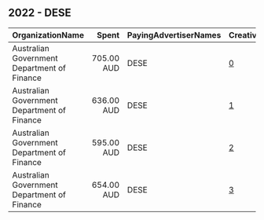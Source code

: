 ## 2022 - DESE 
|OrganizationName|Spent|PayingAdvertiserNames|CreativeUrls|Impressions|Genders|AgeBrackets|CountryCodes|BillingAddresses|CandidateBallotInformation|
|:---|---:|:---|:---|---:|:---|:---|:---|:---|:---|
|Australian Government Department of Finance|705.00 AUD|DESE|[0](https://www.snap.com/political-ads/asset/dfaa037d357406409e2bfa596a3006dd69ec2aa79349d3346a82ca09838e7573?mediaType=mp4)|45,795||18-24|australia|"100 Chalmers Street,Surry Hills,2010,AU"||
|Australian Government Department of Finance|636.00 AUD|DESE|[1](https://www.snap.com/political-ads/asset/dfaa037d357406409e2bfa596a3006dd69ec2aa79349d3346a82ca09838e7573?mediaType=mp4)|52,350||18-24|australia|"100 Chalmers Street,Surry Hills,2010,AU"||
|Australian Government Department of Finance|595.00 AUD|DESE|[2](https://www.snap.com/political-ads/asset/dfaa037d357406409e2bfa596a3006dd69ec2aa79349d3346a82ca09838e7573?mediaType=mp4)|108,374||15-17|australia|"100 Chalmers Street,Surry Hills,2010,AU"||
|Australian Government Department of Finance|654.00 AUD|DESE|[3](https://www.snap.com/political-ads/asset/dfaa037d357406409e2bfa596a3006dd69ec2aa79349d3346a82ca09838e7573?mediaType=mp4)|54,950||15-17|australia|"100 Chalmers Street,Surry Hills,2010,AU"||
